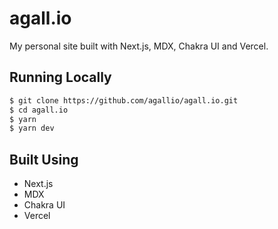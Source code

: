 # agall.io

My personal site built with Next.js, MDX, Chakra UI and Vercel.

## Running Locally

```bash
$ git clone https://github.com/agallio/agall.io.git
$ cd agall.io
$ yarn
$ yarn dev
```

## Built Using

- Next.js
- MDX
- Chakra UI
- Vercel
